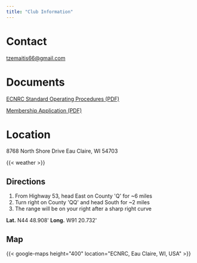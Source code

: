 ```yaml
---
title: "Club Information"
---
```

# Contact

tzemaitis66@gmail.com

# Documents

[ECNRC Standard Operating Procedures (PDF)](/range_sop.pdf)

[Membership Application (PDF)](/application.pdf)

# Location

8768 North Shore Drive
Eau Claire, WI 54703

{{< weather >}}

## Directions

1. From Highway 53, head East on County 'Q' for ~6 miles
1. Turn right on County 'QQ' and head South for ~2 miles
1. The range will be on your right after a sharp right curve

**Lat.** N44 48.908' **Long.** W91 20.732'

## Map

{{< google-maps height="400" location="ECNRC, Eau Claire, WI, USA" >}}

